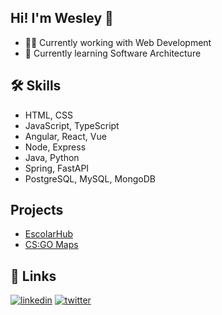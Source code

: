 
## Hi! I'm Wesley 👋

* 👩‍💻 Currently working with Web Development
* 🧠 Currently learning  Software Architecture

## 🛠 Skills

* HTML, CSS
* JavaScript, TypeScript
* Angular, React, Vue
* Node, Express
* Java, Python
* Spring, FastAPI
* PostgreSQL, MySQL, MongoDB
## Projects

* [EscolarHub](https://www.linkedin.com/in/wesley-campelo/)
* [CS:GO Maps](https://github.com/wesleycpdev/csgo-maps)

## 🔗 Links
[![linkedin](https://img.shields.io/badge/linkedin-0A66C2?style=for-the-badge&logo=linkedin&logoColor=white)](https://www.linkedin.com/in/wesley-campelo/)
[![twitter](https://img.shields.io/badge/twitter-1DA1F2?style=for-the-badge&logo=twitter&logoColor=white)](https://twitter.com/wesleycpdev)
